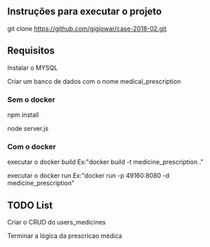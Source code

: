 ## Instruções para executar o projeto

git clone https://github.com/gigiowar/case-2018-02.git

## Requisitos
Instalar o MYSQL

Criar um banco de dados com o nome medical_prescription

### Sem o docker
npm install

node server.js

### Com o docker

executar o docker build Ex:"docker build -t medicine_prescription ."

executar o docker run Ex:"docker run -p 49160:8080 -d medicine_prescription"

## TODO List
Criar o CRUD do users_medicines

Terminar a lógica da prescricao médica
